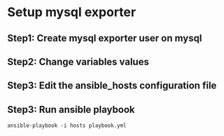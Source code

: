 # Setup mysql exporter

## Step1: Create mysql exporter user on mysql

## Step2: Change variables values

## Step3: Edit the ansible_hosts configuration file

## Step3: Run ansible playbook

`ansible-playbook -i hosts playbook.yml`

